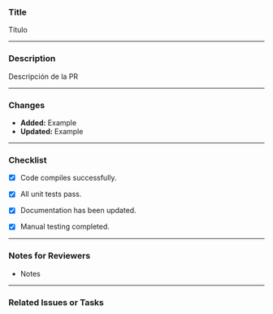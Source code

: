 ### Title
Titulo

---

### Description
Descripción de la PR

---

### Changes
- **Added:** Example
- **Updated:** Example
 
---

### Checklist  
- [x] Code compiles successfully.

- [x] All unit tests pass.

- [x] Documentation has been updated.

- [x] Manual testing completed.

---

### Notes for Reviewers
- Notes

---

### Related Issues or Tasks

